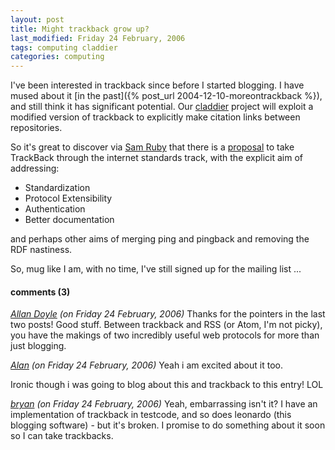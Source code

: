 ```yaml
---
layout: post
title: Might trackback grow up?
last_modified: Friday 24 February, 2006
tags: computing claddier
categories: computing
---
```

I've been interested in trackback since before I started blogging. I have mused about it [in the past]({% post_url 2004-12-10-moreontrackback %}), and still think it has significant potential. Our [claddier](/projects/claddier) project will exploit a modified version of trackback to explicitly make citation links between repositories.

So it's great to discover via [Sam Ruby](http://www.intertwingly.net/blog/2006/02/21/TrackBack-Standard) that
there is a  [proposal](http://www.sixapart.com/pronet/weblog/2006/02/submitting_trac.html) to take TrackBack through the internet standards track, with the explicit aim of addressing:
* Standardization
* Protocol Extensibility
* Authentication
* Better documentation

and perhaps other aims of merging ping and pingback and removing the RDF nastiness.

So, mug like I am, with no time, I've still signed up for the mailing list ...

#### comments (3)
*[Allan Doyle](http://think.random-stuff.org) (on Friday 24 February, 2006)*
Thanks for the pointers in the last two posts! Good stuff.  Between trackback and RSS (or Atom, I'm not picky), you have the makings of two incredibly useful web protocols for more than just blogging.

*[Alan](http://alan.blog-city.com/) (on Friday 24 February, 2006)*
Yeah i am excited about it too.

Ironic though i was going to blog about this and trackback to this entry!  LOL

*[bryan](http://home.badc.rl.ac.uk/lawrence) (on Friday 24 February, 2006)*
Yeah, embarrassing isn't it? I have an implementation of trackback in testcode, and so does leonardo (this blogging software) - but it's broken. I promise to do something about it soon so I can take trackbacks.
